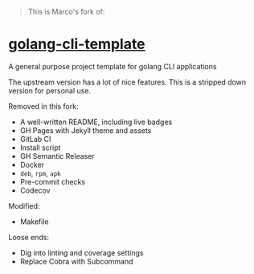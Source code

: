  > This is Marco's fork of:

# [golang-cli-template](https://github.com/mprimi/golang-cli-template)
A general purpose project template for golang CLI applications

The upstream version has a lot of nice features. This is a stripped down version for personal use.

Removed in this fork:

 * A well-written README, including live badges
 * GH Pages with Jekyll theme and assets
 * GitLab CI
 * Install script
 * GH Semantic Releaser
 * Docker
 * `deb`, `rpm`, `apk`
 * Pre-commit checks
 * Codecov

Modified:

 * Makefile

Loose ends:
 * Dig into linting and coverage settings
 * Replace Cobra with Subcommand
